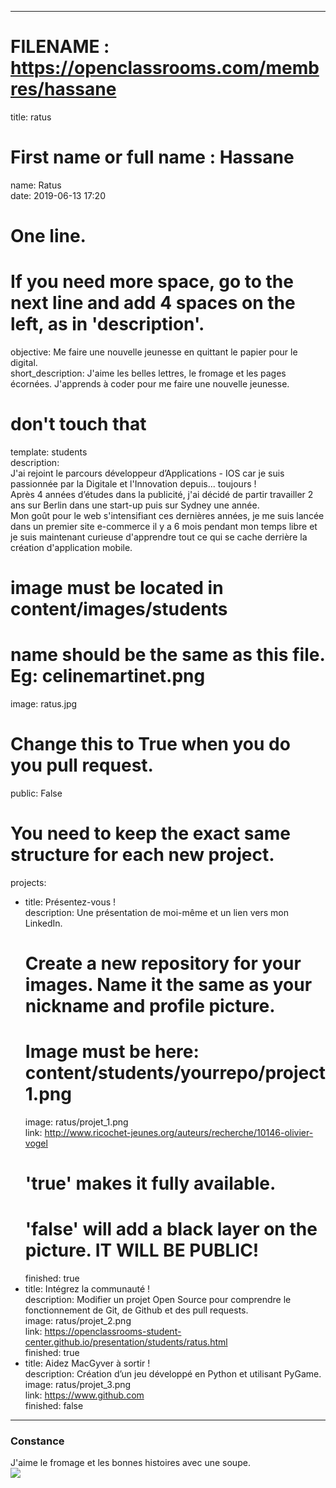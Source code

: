 ---     

  # FILENAME : https://openclassrooms.com/membres/hassane    
 title: ratus       

  # First name or full name : Hassane        
 name: Ratus        
 date: 2019-06-13 17:20     

  # One line.       
 # If you need more space, go to the next line and add 4 spaces on the left, as in 'description'.       
 objective: Me faire une nouvelle jeunesse en quittant le papier pour le digital.       
 short_description: J'aime les belles lettres, le fromage et les pages écornées. J'apprends à coder pour me faire une nouvelle jeunesse.        

  # don't touch that        
 template: students     
 description:       
     J'ai rejoint le parcours développeur d’Applications - IOS car je suis passionnée par la Digitale et l'Innovation depuis... toujours !      
     Après 4 années d’études dans la publicité, j'ai décidé de partir travailler 2 ans sur Berlin dans une start-up puis sur Sydney une année.      
     Mon goût pour le web s'intensifiant ces dernières années, je me suis lancée dans un premier site e-commerce il y a 6 mois pendant mon temps libre et je suis maintenant curieuse d'apprendre tout ce qui se cache derrière la création d'application mobile.       

  # image must be located in content/images/students        
 # name should be the same as this file. Eg: celinemartinet.png     
 image: ratus.jpg       

  # Change this to True when you do you pull request.       
 public: False      

  # You need to keep the exact same structure for each new project.     
 projects:      
   - title: Présentez-vous !        
     description: Une présentation de moi-même et un lien vers mon LinkedIn.        
     # Create a new repository for your images. Name it the same as your nickname and profile picture.      
     # Image must be here: content/students/yourrepo/project1.png       
     image: ratus/projet_1.png      
     link: http://www.ricochet-jeunes.org/auteurs/recherche/10146-olivier-vogel     
     # 'true' makes it fully available.     
     # 'false' will add a black layer on the picture. IT WILL BE PUBLIC!        
     finished: true     
   - title: Intégrez la communauté !        
     description: Modifier un projet Open Source pour comprendre le fonctionnement de Git, de Github et des pull requests.      
     image: ratus/projet_2.png      
     link: https://openclassrooms-student-center.github.io/presentation/students/ratus.html     
     finished: true     
   - title: Aidez MacGyver à sortir !       
     description: Création d’un jeu développé en Python et utilisant PyGame.        
     image: ratus/projet_3.png      
     link: https://www.github.com       
     finished: false        
 ---        

  </a>      
 </div>     
 <h3 class="text-center">Constance</h3>     
     <div class="text-justified">J'aime le fromage et les bonnes histoires avec une soupe.</div>        
      </div>        
      <div class="col-md-4 student-item">       
       <div class="rounded thumbnail">      
     <a href="https://openclassrooms-student-center.github.io/alumnis/students/constance.html">     
      <img src="https://openclassrooms-student-center.github.io/alumnis/images/students/Constance.jpg"      
                                      class="img-responsive" onerror="imgError(this);">     
 </a>       

